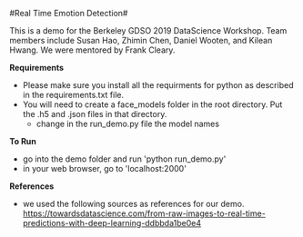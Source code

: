 #Real Time Emotion Detection#

This is a demo for the Berkeley GDSO 2019 DataScience Workshop.  Team members include Susan Hao, Zhimin Chen, Daniel Wooten, and Kilean Hwang.  We were mentored by Frank Cleary.

**Requirements**
- Please make sure you install all the requirments for python as described in the requirements.txt file.  
- You will need to create a face_models folder in the root directory.  Put the .h5 and .json files in that directory.
  - change in the run_demo.py file the model names
  
**To Run**
- go into the demo folder and run 'python run_demo.py'
- in your web browser, go to 'localhost:2000'

**References**
- we used the following sources as references for our demo.
https://towardsdatascience.com/from-raw-images-to-real-time-predictions-with-deep-learning-ddbbda1be0e4

